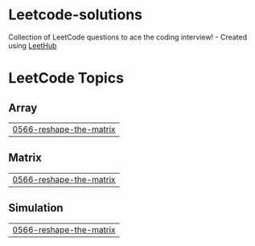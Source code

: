 # Leetcode-solutions
Collection of LeetCode questions to ace the coding interview! - Created using [LeetHub](https://github.com/QasimWani/LeetHub)

<!---LeetCode Topics Start-->
# LeetCode Topics
## Array
|  |
| ------- |
| [0566-reshape-the-matrix](https://github.com/Gabriel-de-AvelarR/Leetcode-solutions/tree/master/0566-reshape-the-matrix) |
## Matrix
|  |
| ------- |
| [0566-reshape-the-matrix](https://github.com/Gabriel-de-AvelarR/Leetcode-solutions/tree/master/0566-reshape-the-matrix) |
## Simulation
|  |
| ------- |
| [0566-reshape-the-matrix](https://github.com/Gabriel-de-AvelarR/Leetcode-solutions/tree/master/0566-reshape-the-matrix) |
<!---LeetCode Topics End-->